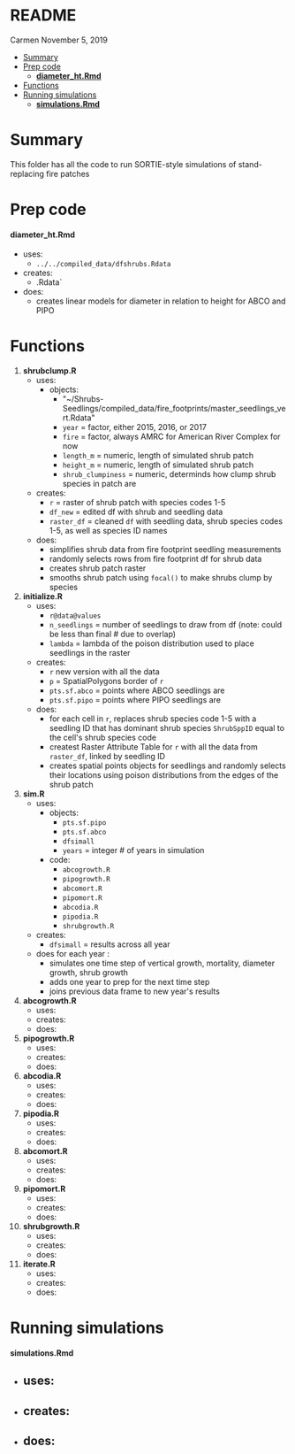 README
================
Carmen
November 5, 2019

-   [Summary](#summary)
-   [Prep code](#prep-code)
    -   [**diameter\_ht.Rmd**](#diameter_ht.rmd)
-   [Functions](#functions)
-   [Running simulations](#running-simulations)
    -   [**simulations.Rmd**](#simulations.rmd)

Summary
=======

This folder has all the code to run SORTIE-style simulations of stand-replacing fire patches

Prep code
=========

#### **diameter\_ht.Rmd**

-   uses:
    -   `../../compiled_data/dfshrubs.Rdata`
-   creates:
    -   .Rdata\`
-   does:
    -   creates linear models for diameter in relation to height for ABCO and PIPO

Functions
=========

1.  **shrubclump.R**
    -   uses:
        -   objects:
            -   "~/Shrubs-Seedlings/compiled\_data/fire\_footprints/master\_seedlings\_vert.Rdata"
            -   `year` = factor, either 2015, 2016, or 2017
            -   `fire` = factor, always AMRC for American River Complex for now
            -   `length_m` = numeric, length of simulated shrub patch
            -   `height_m` = numeric, length of simulated shrub patch
            -   `shrub_clumpiness` = numeric, determinds how clump shrub species in patch are
    -   creates:
        -   `r` = raster of shrub patch with species codes 1-5
        -   `df_new` = edited df with shrub and seedling data
        -   `raster_df` = cleaned `df` with seedling data, shrub species codes 1-5, as well as species ID names
    -   does:
        -   simplifies shrub data from fire footprint seedling measurements
        -   randomly selects rows from fire footprint df for shrub data
        -   creates shrub patch raster
        -   smooths shrub patch using `focal()` to make shrubs clump by species
2.  **initialize.R**
    -   uses:
        -   `r@data@values`
        -   `n_seedlings` = number of seedlings to draw from df (note: could be less than final \# due to overlap)
        -   `lambda` = lambda of the poison distribution used to place seedlings in the raster
    -   creates:
        -   `r` new version with all the data
        -   `p` = SpatialPolygons border of `r`
        -   `pts.sf.abco` = points where ABCO seedlings are
        -   `pts.sf.pipo` = points where PIPO seedlings are
    -   does:
        -   for each cell in `r`, replaces shrub species code 1-5 with a seedling ID that has dominant shrub species `ShrubSppID` equal to the cell's shrub species code
        -   createst Raster Attribute Table for `r` with all the data from `raster_df`, linked by seedling ID
        -   creates spatial points objects for seedlings and randomly selects their locations using poison distributions from the edges of the shrub patch
3.  **sim.R**
    -   uses:
        -   objects:
            -   `pts.sf.pipo`
            -   `pts.sf.abco`
            -   `dfsimall`
            -   `years` = integer \# of years in simulation
        -   code:
            -   `abcogrowth.R`
            -   `pipogrowth.R`
            -   `abcomort.R`
            -   `pipomort.R`
            -   `abcodia.R`
            -   `pipodia.R`
            -   `shrubgrowth.R`
    -   creates:
        -   `dfsimall` = results across all year
    -   does for each year :
        -   simulates one time step of vertical growth, mortality, diameter growth, shrub growth
        -   adds one year to prep for the next time step
        -   joins previous data frame to new year's results
4.  **abcogrowth.R**
    -   uses:
    -   creates:
    -   does:
5.  **pipogrowth.R**
    -   uses:
    -   creates:
    -   does:
6.  **abcodia.R**
    -   uses:
    -   creates:
    -   does:
7.  **pipodia.R**
    -   uses:
    -   creates:
    -   does:
8.  **abcomort.R**
    -   uses:
    -   creates:
    -   does:
9.  **pipomort.R**
    -   uses:
    -   creates:
    -   does:
10. **shrubgrowth.R**
    -   uses:
    -   creates:
    -   does:
11. **iterate.R**
    -   uses:
    -   creates:
    -   does:

Running simulations
===================

#### **simulations.Rmd**

-   uses:
    -   

-   creates:
    -   

-   does:
    -
